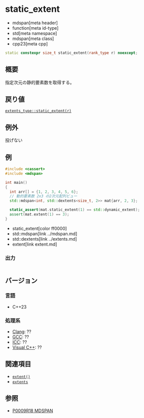 # static_extent
* mdspan[meta header]
* function[meta id-type]
* std[meta namespace]
* mdspan[meta class]
* cpp23[meta cpp]

```cpp
static constexpr size_t static_extent(rank_type r) noexcept;
```

## 概要
指定次元の静的要素数を取得する。


## 戻り値
[`extents_type::static_extent(r)`](../extents/static_extent.md)


## 例外
投げない


## 例
```cpp example
#include <cassert>
#include <mdspan>

int main()
{
  int arr[] = {1, 2, 3, 4, 5, 6};
  // 動的要素数 2x3 の2次元配列ビュー
  std::mdspan<int, std::dextents<size_t, 2>> mat{arr, 2, 3};

  static_assert(mat.static_extent(1) == std::dynamic_extent);
  assert(mat.extent(1) == 3);
}
```
* static_extent[color ff0000]
* std::mdspan[link ../mdspan.md]
* std::dextents[link ../extents.md]
* extent[link extent.md]

### 出力
```
```


## バージョン
### 言語
- C++23

### 処理系
- [Clang](/implementation.md#clang): ??
- [GCC](/implementation.md#gcc): ??
- [ICC](/implementation.md#icc): ??
- [Visual C++](/implementation.md#visual_cpp): ??


## 関連項目
- [`extent()`](extent.md)
- [`extents`](../extents.md)


## 参照
- [P0009R18 MDSPAN](https://www.open-std.org/jtc1/sc22/wg21/docs/papers/2022/p0009r18.html)
